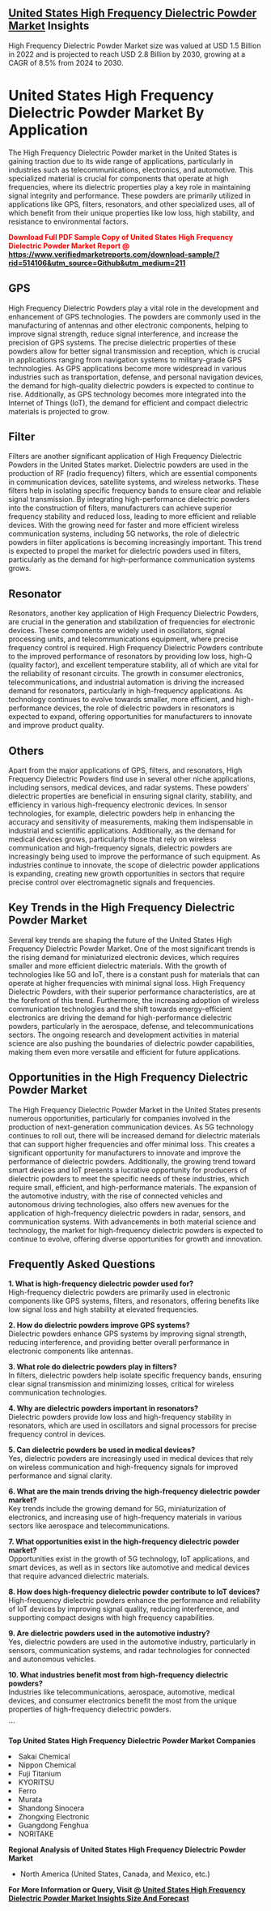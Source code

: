 <h2><a href="https://www.verifiedmarketreports.com/download-sample/?rid=514106&amp;utm_source=Github&amp;utm_medium=211" target="_blank">United States High Frequency Dielectric Powder Market</a> Insights</h2><p>High Frequency Dielectric Powder Market size was valued at USD 1.5 Billion in 2022 and is projected to reach USD 2.8 Billion by 2030, growing at a CAGR of 8.5% from 2024 to 2030.</p><p><h1>United States High Frequency Dielectric Powder Market By Application</h1><p>The High Frequency Dielectric Powder market in the United States is gaining traction due to its wide range of applications, particularly in industries such as telecommunications, electronics, and automotive. This specialized material is crucial for components that operate at high frequencies, where its dielectric properties play a key role in maintaining signal integrity and performance. These powders are primarily utilized in applications like GPS, filters, resonators, and other specialized uses, all of which benefit from their unique properties like low loss, high stability, and resistance to environmental factors. <strong><p><span class=""><span style="color: #ff0000;"><strong>Download Full PDF Sample Copy of United States High Frequency Dielectric Powder Market Report</strong> @ </span><a href="https://www.verifiedmarketreports.com/download-sample/?rid=514106&amp;utm_source=Github&amp;utm_medium=211" target="_blank">https://www.verifiedmarketreports.com/download-sample/?rid=514106&amp;utm_source=Github&amp;utm_medium=211</a></span></p></strong></p><h2>GPS</h2><p>High Frequency Dielectric Powders play a vital role in the development and enhancement of GPS technologies. The powders are commonly used in the manufacturing of antennas and other electronic components, helping to improve signal strength, reduce signal interference, and increase the precision of GPS systems. The precise dielectric properties of these powders allow for better signal transmission and reception, which is crucial in applications ranging from navigation systems to military-grade GPS technologies. As GPS applications become more widespread in various industries such as transportation, defense, and personal navigation devices, the demand for high-quality dielectric powders is expected to continue to rise. Additionally, as GPS technology becomes more integrated into the Internet of Things (IoT), the demand for efficient and compact dielectric materials is projected to grow.</p><h2>Filter</h2><p>Filters are another significant application of High Frequency Dielectric Powders in the United States market. Dielectric powders are used in the production of RF (radio frequency) filters, which are essential components in communication devices, satellite systems, and wireless networks. These filters help in isolating specific frequency bands to ensure clear and reliable signal transmission. By integrating high-performance dielectric powders into the construction of filters, manufacturers can achieve superior frequency stability and reduced loss, leading to more efficient and reliable devices. With the growing need for faster and more efficient wireless communication systems, including 5G networks, the role of dielectric powders in filter applications is becoming increasingly important. This trend is expected to propel the market for dielectric powders used in filters, particularly as the demand for high-performance communication systems grows.</p><h2>Resonator</h2><p>Resonators, another key application of High Frequency Dielectric Powders, are crucial in the generation and stabilization of frequencies for electronic devices. These components are widely used in oscillators, signal processing units, and telecommunications equipment, where precise frequency control is required. High Frequency Dielectric Powders contribute to the improved performance of resonators by providing low loss, high-Q (quality factor), and excellent temperature stability, all of which are vital for the reliability of resonant circuits. The growth in consumer electronics, telecommunications, and industrial automation is driving the increased demand for resonators, particularly in high-frequency applications. As technology continues to evolve towards smaller, more efficient, and high-performance devices, the role of dielectric powders in resonators is expected to expand, offering opportunities for manufacturers to innovate and improve product quality.</p><h2>Others</h2><p>Apart from the major applications of GPS, filters, and resonators, High Frequency Dielectric Powders find use in several other niche applications, including sensors, medical devices, and radar systems. These powders' dielectric properties are beneficial in ensuring signal clarity, stability, and efficiency in various high-frequency electronic devices. In sensor technologies, for example, dielectric powders help in enhancing the accuracy and sensitivity of measurements, making them indispensable in industrial and scientific applications. Additionally, as the demand for medical devices grows, particularly those that rely on wireless communication and high-frequency signals, dielectric powders are increasingly being used to improve the performance of such equipment. As industries continue to innovate, the scope of dielectric powder applications is expanding, creating new growth opportunities in sectors that require precise control over electromagnetic signals and frequencies.</p><h2>Key Trends in the High Frequency Dielectric Powder Market</h2><p>Several key trends are shaping the future of the United States High Frequency Dielectric Powder Market. One of the most significant trends is the rising demand for miniaturized electronic devices, which requires smaller and more efficient dielectric materials. With the growth of technologies like 5G and IoT, there is a constant push for materials that can operate at higher frequencies with minimal signal loss. High Frequency Dielectric Powders, with their superior performance characteristics, are at the forefront of this trend. Furthermore, the increasing adoption of wireless communication technologies and the shift towards energy-efficient electronics are driving the demand for high-performance dielectric powders, particularly in the aerospace, defense, and telecommunications sectors. The ongoing research and development activities in material science are also pushing the boundaries of dielectric powder capabilities, making them even more versatile and efficient for future applications.</p><h2>Opportunities in the High Frequency Dielectric Powder Market</h2><p>The High Frequency Dielectric Powder Market in the United States presents numerous opportunities, particularly for companies involved in the production of next-generation communication devices. As 5G technology continues to roll out, there will be increased demand for dielectric materials that can support higher frequencies and offer minimal loss. This creates a significant opportunity for manufacturers to innovate and improve the performance of dielectric powders. Additionally, the growing trend toward smart devices and IoT presents a lucrative opportunity for producers of dielectric powders to meet the specific needs of these industries, which require small, efficient, and high-performance materials. The expansion of the automotive industry, with the rise of connected vehicles and autonomous driving technologies, also offers new avenues for the application of high-frequency dielectric powders in radar, sensors, and communication systems. With advancements in both material science and technology, the market for high-frequency dielectric powders is expected to continue to evolve, offering diverse opportunities for growth and innovation.</p><h2>Frequently Asked Questions</h2><p><strong>1. What is high-frequency dielectric powder used for?</strong><br>High-frequency dielectric powders are primarily used in electronic components like GPS systems, filters, and resonators, offering benefits like low signal loss and high stability at elevated frequencies.</p><p><strong>2. How do dielectric powders improve GPS systems?</strong><br>Dielectric powders enhance GPS systems by improving signal strength, reducing interference, and providing better overall performance in electronic components like antennas.</p><p><strong>3. What role do dielectric powders play in filters?</strong><br>In filters, dielectric powders help isolate specific frequency bands, ensuring clear signal transmission and minimizing losses, critical for wireless communication technologies.</p><p><strong>4. Why are dielectric powders important in resonators?</strong><br>Dielectric powders provide low loss and high-frequency stability in resonators, which are used in oscillators and signal processors for precise frequency control in devices.</p><p><strong>5. Can dielectric powders be used in medical devices?</strong><br>Yes, dielectric powders are increasingly used in medical devices that rely on wireless communication and high-frequency signals for improved performance and signal clarity.</p><p><strong>6. What are the main trends driving the high-frequency dielectric powder market?</strong><br>Key trends include the growing demand for 5G, miniaturization of electronics, and increasing use of high-frequency materials in various sectors like aerospace and telecommunications.</p><p><strong>7. What opportunities exist in the high-frequency dielectric powder market?</strong><br>Opportunities exist in the growth of 5G technology, IoT applications, and smart devices, as well as in sectors like automotive and medical devices that require advanced dielectric materials.</p><p><strong>8. How does high-frequency dielectric powder contribute to IoT devices?</strong><br>High-frequency dielectric powders enhance the performance and reliability of IoT devices by improving signal quality, reducing interference, and supporting compact designs with high frequency capabilities.</p><p><strong>9. Are dielectric powders used in the automotive industry?</strong><br>Yes, dielectric powders are used in the automotive industry, particularly in sensors, communication systems, and radar technologies for connected and autonomous vehicles.</p><p><strong>10. What industries benefit most from high-frequency dielectric powders?</strong><br>Industries like telecommunications, aerospace, automotive, medical devices, and consumer electronics benefit the most from the unique properties of high-frequency dielectric powders.</p>```</p><p><strong>Top United States High Frequency Dielectric Powder Market Companies</strong></p><div data-test-id=""><p><li>Sakai Chemical</li><li> Nippon Chemical</li><li> Fuji Titanium</li><li> KYORITSU</li><li> Ferro</li><li> Murata</li><li> Shandong Sinocera</li><li> Zhongxing Electronic</li><li> Guangdong Fenghua</li><li> NORITAKE</li></p><div><strong>Regional Analysis of&nbsp;United States High Frequency Dielectric Powder Market</strong></div><ul><li dir="ltr"><p dir="ltr">North America&nbsp;(United States, Canada, and Mexico, etc.)</p></li></ul><p><strong>For More Information or Query, Visit @&nbsp;</strong><strong><a href="https://www.verifiedmarketreports.com/product/high-frequency-dielectric-powder-market/?utm_source=Github&amp;utm_medium=211" target="_blank">United States High Frequency Dielectric Powder Market Insights Size And Forecast</a></strong></p></div>
